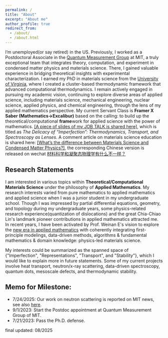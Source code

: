 ```yaml
---
permalink: /
title: "About"
excerpt: "About me"
author_profile: true
redirect_from: 
  - /about/
  - /about.html
---
```


I’m unemployed(or say retired) in the US. Previously, I worked as a Postdoctoral Associate in the [Quantum Measurement Group](http://qm.mit.edu) at MIT, a truly exceptional team that integrates theory, computation, and experiment in condensed matter physics and materials science. There, I gained valuable experience in bridging theoretical insights with experimental characterization. I earned my PhD in materials science from the [University of Virginia](http://www.virginia.edu/), where I created a cluster-based thermodynamic framework that advanced computational thermodynamics. I remain actively engaged in pursuing my academic vision, continuing to explore diverse areas of applied science, including materials science, mechanical engineering, nuclear science, applied physics, and chemical engineering, through the lens of my applied mathematics perspective.
My current Servant Class is **Framer X Saber (Mathematics->Excalibur)** based on the calling: to build up the theoretical/computational **frame**work for applied science with the power of mathematics. [\[A piece of slides of my JOB TALK is shared here\]](http://ChuLiangFu.github.io/files/RS_Chuliang.pdf), which is titled as *The Delicacy of “Imperfection”: Thermodynamics, Transport, and Spectroscopy as Lenses*. A comment article on materials science education is shared here: [\[What’s the difference between Materials Science and Condensed Matter Physics?\]](http://ChuLiangFu.github.io/files/RS_Chuliang.pdf), the corresponding Chinese version is released on wechat [
材料科学和凝聚态物理学有什么不一样？](https://mp.weixin.qq.com/s/huofWLq8P5KESFUQVXJZLA)

Research Statements
---
I am interested in various topics within **Theoretical/Computational Materials Science** under the philosophy of **Applied Mathematics**. My research interests varied from pure mathematics to applied mathematics and applied science when I was a junior student in my undergraduate school. Though I was impressed by partial differential equations, geometry, and topology during my undergraduate years, some physics-related research experience(quantization of dislocations) and the great Chia-Chiao Lin's landmark pioneer contributions in applied mathematics attracted me. In recent years, I have been activated by Prof. Weinan E's vision to explore the [new era in applied mathematics](https://www.ams.org/notices/202104/rnoti-p565.pdf) with coherently integrating first-principle modelings, data-driven methods, algorithms & fundamental mathematics & domain knowledge: physics-led materials science. 

My interests could be summarized as the spanned space of {"Imperfection", "Representations", "Transport", and "Stability"}, which I would like to explain more in future statements. Some of my current projects involve heat transport, neutron/x-ray scattering, data-driven spectroscopy, quantum dots, mesoscale defects, and thermodynamic stability. 


Memo for Milestone:
---
* 7/24/2025: Our work on neutron scattering is reported on MIT news, see also [here](https://news.mit.edu/2025/theory-guided-strategy-expands-measurable-quantum-interactions-scope-0724).
* 9/1/2023: Start the Postdoc appointment at Quantum Measurement Group of MIT.
* 7/21/2023: Pass the Ph.D. defense.

final updated: 08/2025



